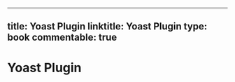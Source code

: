 
---
title: Yoast Plugin
linktitle: Yoast Plugin
type: book
commentable: true
---

# Yoast Plugin

    